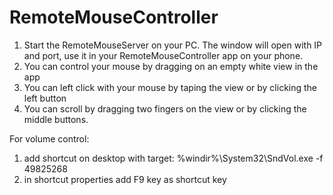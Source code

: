 # RemoteMouseController
1) Start the RemoteMouseServer on your PC. The window will open with IP and port, 
use it in your RemoteMouseController app on your phone.
2) You can control your mouse by dragging on an empty white view in the app
3) You can left click with your mouse by taping the view or by clicking the left button
3) You can scroll by dragging two fingers on the view or by clicking the middle buttons.

For volume control:
1) add shortcut on desktop with target: %windir%\System32\SndVol.exe -f 49825268
2) in shortcut properties add F9 key as shortcut key

